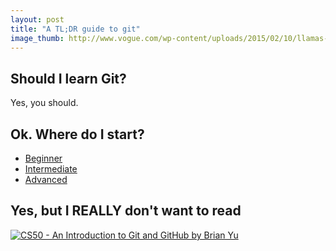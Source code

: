 ```yaml
---
layout: post
title: "A TL;DR guide to git"
image_thumb: http://www.vogue.com/wp-content/uploads/2015/02/10/llamas-and-haircuts-prince-harry1.jpg
---
```


## Should I learn Git?
Yes, you should. 

## Ok. Where do I start?

* [Beginner](https://rogerdudler.github.io/git-guide/)
* [Intermediate](https://www.atlassian.com/git/)
* [Advanced](http://think-like-a-git.net/)

## Yes, but I REALLY don't want to read

[![CS50 - An Introduction to Git and GitHub by Brian Yu](http://img.youtube.com/vi/MJUJ4wbFm_A/0.jpg)](http://www.youtube.com/watch?v=MJUJ4wbFm_A)

